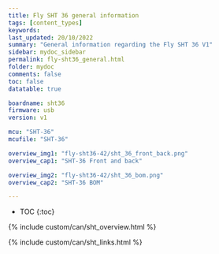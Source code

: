 ```yaml
---
title: Fly SHT 36 general information
tags: [content_types]
keywords: 
last_updated: 20/10/2022
summary: "General information regarding the Fly SHT 36 V1"
sidebar: mydoc_sidebar
permalink: fly-sht36_general.html
folder: mydoc
comments: false
toc: false
datatable: true

boardname: sht36
firmware: usb
version: v1

mcu: "SHT-36"
mcufile: "SHT-36"

overview_img1: "fly-sht36-42/sht_36_front_back.png"
overview_cap1: "SHT-36 Front and back"

overview_img2: "fly-sht36-42/sht_36_bom.png"
overview_cap2: "SHT-36 BOM"

---
```


* TOC
{:toc}

{% include custom/can/sht_overview.html %}

{% include custom/can/sht_links.html %}



